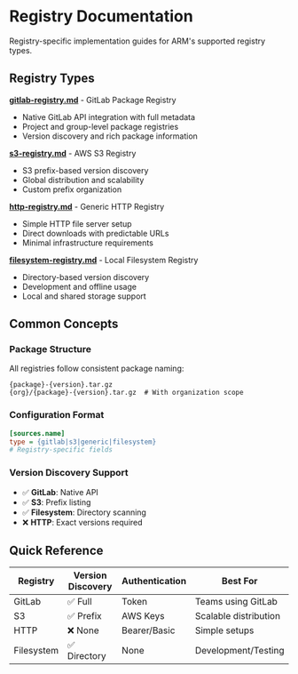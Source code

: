 # Registry Documentation

Registry-specific implementation guides for ARM's supported registry types.

## Registry Types

**[gitlab-registry.md](gitlab-registry.md)** - GitLab Package Registry
- Native GitLab API integration with full metadata
- Project and group-level package registries
- Version discovery and rich package information

**[s3-registry.md](s3-registry.md)** - AWS S3 Registry  
- S3 prefix-based version discovery
- Global distribution and scalability
- Custom prefix organization

**[http-registry.md](http-registry.md)** - Generic HTTP Registry
- Simple HTTP file server setup
- Direct downloads with predictable URLs
- Minimal infrastructure requirements

**[filesystem-registry.md](filesystem-registry.md)** - Local Filesystem Registry
- Directory-based version discovery
- Development and offline usage
- Local and shared storage support

## Common Concepts

### Package Structure
All registries follow consistent package naming:
```
{package}-{version}.tar.gz
{org}/{package}-{version}.tar.gz  # With organization scope
```

### Configuration Format
```ini
[sources.name]
type = {gitlab|s3|generic|filesystem}
# Registry-specific fields
```

### Version Discovery Support
- ✅ **GitLab**: Native API
- ✅ **S3**: Prefix listing  
- ✅ **Filesystem**: Directory scanning
- ❌ **HTTP**: Exact versions required

## Quick Reference

| Registry | Version Discovery | Authentication | Best For |
|----------|------------------|----------------|----------|
| GitLab | ✅ Full | Token | Teams using GitLab |
| S3 | ✅ Prefix | AWS Keys | Scalable distribution |
| HTTP | ❌ None | Bearer/Basic | Simple setups |
| Filesystem | ✅ Directory | None | Development/Testing |
